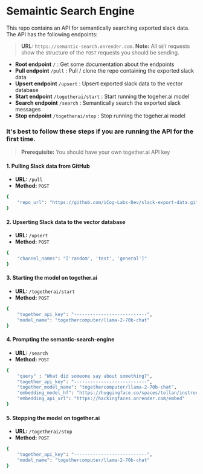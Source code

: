 # Semaintic Search Engine

This repo contains an API for semantically searching exported slack data. The API has the following endpoints:
>**URL:** `https://semantic-search.onrender.com`. 
>**Note:** All `GET` requests show the structure of the `POST` requests you should be sending.
-  **Root endpoint** `/` : Get some documentation about the endpoints
-  **Pull endpoint** `/pull` : Pull / clone the repo containing the exported slack data
-  **Upsert endpoint** `/upsert` : Upsert exported slack data to the vector database
-  **Start endpoint** `/togetherai/start` : Start running the togeher.ai model
-  **Search endpoint** `/search` : Semantically search the exported slack messages
-  **Stop endpoint** `/togetherai/stop` : Stop running the togeher.ai model


### It's best to follow these steps if you are running the API for the first time.
>**Prerequisite:** You should have your own together.ai API key

#### 1. Pulling Slack data from GitHub
* **URL:** `/pull`
* **Method:** `POST`
```sh
{
    "repo_url": "https://github.com/iCog-Labs-Dev/slack-export-data.git"
}
```
#### 2. Upserting Slack data to the vector database
* **URL:** `/upsert`
* **Method:** `POST`
```sh
{
    "channel_names": "['random', 'test', 'general']"
}
```
#### 3. Starting the model on together.ai
* **URL:** `/togetherai/start`
* **Method:** `POST`
```sh
{
	"together_api_key": "---------------------------",
	"model_name": "togethercomputer/llama-2-70b-chat"
}
```
#### 4. Prompting the semantic-search-engine
* **URL:** `/search`
* **Method:** `POST`
```sh
{
	"query" : "What did someone say about something?",
	"together_api_key": "---------------------------",
	"together_model_name": "togethercomputer/llama-2-70b-chat",
	"embedding_model_hf": "https://huggingface.co/spaces/tollan/instructor-xl",
	"embedding_api_url": "https://hackingfaces.onrender.com/embed"
}
```
#### 5. Stopping the model on together.ai
* **URL:** `/togetherai/stop`
* **Method:** `POST`
```sh
{
	"together_api_key": "---------------------------",
	"model_name": "togethercomputer/llama-2-70b-chat"
}
```